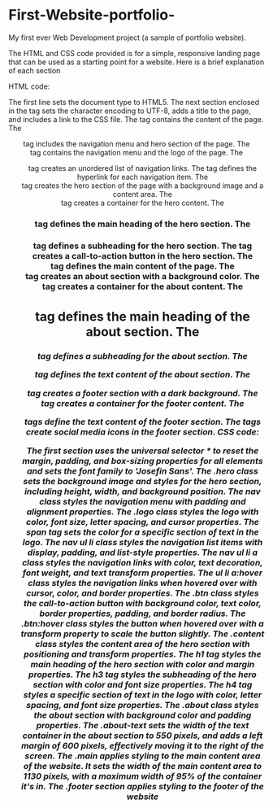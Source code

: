 # First-Website-portfolio-
My first ever Web Development project (a sample of portfolio website).

The HTML and CSS code provided is for a simple, responsive landing page that can be used as a starting point for a website. Here is a brief explanation of each section

HTML code:

The first line sets the document type to HTML5.
The next section enclosed in the <head> tag sets the character encoding to UTF-8, adds a title to the page, and includes a link to the CSS file.
The <body> tag contains the content of the page.
The <header> tag includes the navigation menu and hero section of the page.
The <nav> tag contains the navigation menu and the logo of the page.
The <ul> tag creates an unordered list of navigation links.
The <a> tag defines the hyperlink for each navigation item.
The <section> tag creates the hero section of the page with a background image and a content area.
The <div> tag creates a container for the hero content.
The <h1> tag defines the main heading of the hero section.
The <h3> tag defines a subheading for the hero section.
The <a> tag creates a call-to-action button in the hero section.
The <main> tag defines the main content of the page.
The <section> tag creates an about section with a background color.
The <div> tag creates a container for the about content.
The <h2> tag defines the main heading of the about section.
The <h5> tag defines a subheading for the about section.
The <p> tag defines the text content of the about section.
The <footer> tag creates a footer section with a dark background.
The <div> tag creates a container for the footer content.
The <p> tags define the text content of the footer section.
The <a> tags create social media icons in the footer section.
CSS code:

The first section uses the universal selector * to reset the margin, padding, and box-sizing properties for all elements and sets the font family to 'Josefin Sans'.
The .hero class sets the background image and styles for the hero section, including height, width, and background position.
The nav class styles the navigation menu with padding and alignment properties.
The .logo class styles the logo with color, font size, letter spacing, and cursor properties.
The span tag sets the color for a specific section of text in the logo.
The nav ul li class styles the navigation list items with display, padding, and list-style properties.
The nav ul li a class styles the navigation links with color, text decoration, font weight, and text transform properties.
The ul li a:hover class styles the navigation links when hovered over with cursor, color, and border properties.
The .btn class styles the call-to-action button with background color, text color, border properties, padding, and border radius.
The .btn:hover class styles the button when hovered over with a transform property to scale the button slightly.
The .content class styles the content area of the hero section with positioning and transform properties.
The h1 tag styles the main heading of the hero section with color and margin properties.
The h3 tag styles the subheading of the hero section with color and font size properties.
The h4 tag styles a specific section of text in the logo with color, letter spacing, and font size properties.
The .about class styles the about section with background color and padding properties.
The .about-text sets the width of the text container in the about section to 550 pixels, and adds a left margin of 600 pixels, effectively moving it to the right of the screen.
The .main applies styling to the main content area of the website. It sets the width of the main content area to 1130 pixels, with a maximum width of 95% of the container it's in.
The .footer section applies styling to the footer of the website
